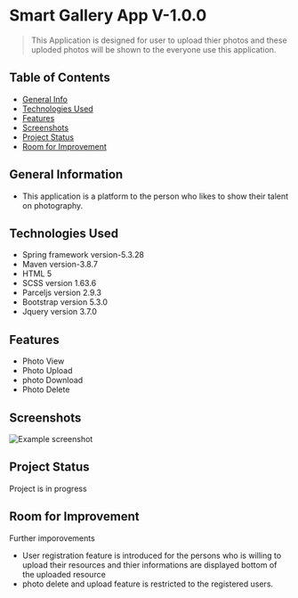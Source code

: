 # Smart Gallery App V-1.0.0
> This Application is designed for user to upload thier photos and these uploded photos will be shown to the everyone use this application.


## Table of Contents
* [General Info](#general-information)
* [Technologies Used](#technologies-used)
* [Features](#features)
* [Screenshots](#screenshots)
* [Project Status](#project-status)
* [Room for Improvement](#room-for-improvement)



<!-- * [License](#license) -->


## General Information
- This application is a platform to the person who likes to show their talent on photography.



## Technologies Used
- Spring framework version-5.3.28
- Maven version-3.8.7
- HTML 5
- SCSS version 1.63.6
- Parceljs version 2.9.3
- Bootstrap version 5.3.0
- Jquery version 3.7.0



## Features
- Photo View
- Photo Upload
- photo Download
- Photo Delete



## Screenshots
![Example screenshot](./img/screenshot.png)
<!-- If you have screenshots you'd like to share, include them here. -->


## Project Status
Project is in progress

## Room for Improvement
Further imporovements 
- User registration feature is introduced  for the persons who is willing to upload their resources and thier informations are displayed bottom of the uploaded resource
- photo delete and upload feature is restricted to the registered  users.


